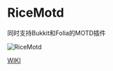 # RiceMotd
同时支持Bukkit和Folia的MOTD插件

![RiceMotd](https://bstats.org/signatures/bukkit/RiceMotd.svg)

[WIKI](https://ricedoc.handyplus.cn/wiki/RiceMotd/)
